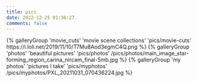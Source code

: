 ```yaml
---
title: pics
date: 2022-12-25 01:36:27
comments: false
---
```

<div class="gallery-group-main">
{% galleryGroup 'movie_cuts' 'movie scene collections' 'pics/movie-cuts' https://i.loli.net/2019/11/10/T7Mu8Aod3egmC4Q.png %}
{% galleryGroup 'photos' 'beautiful pictures' 'pics/photos' /pics/photos/main_image_star-forming_region_carina_nircam_final-5mb.jpg %}
{% galleryGroup 'my photos' 'pictures I take' 'pics/myphotos' /pics/myphotos/PXL_20211031_070436224.jpg %}
</div>
